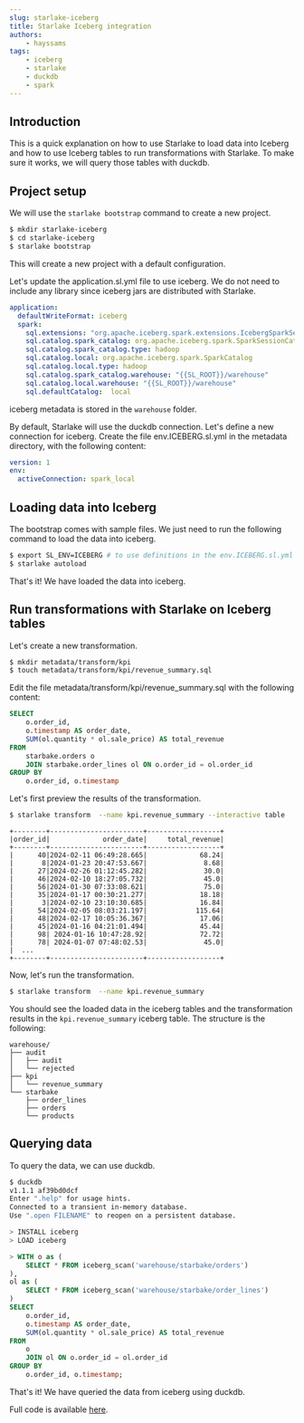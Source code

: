 ```yaml
---
slug: starlake-iceberg
title: Starlake Iceberg integration
authors:
    - hayssams
tags:
    - iceberg
    - starlake
    - duckdb
    - spark
---
```


## Introduction

This is a quick explanation on how to use Starlake to load data into Iceberg and how to use Iceberg tables to run transformations with Starlake.
To make sure it works, we will query those tables with duckdb.

## Project setup

We will use the `starlake bootstrap` command to create a new project.

```bash
$ mkdir starlake-iceberg
$ cd starlake-iceberg
$ starlake bootstrap
```

This will create a new project with a default configuration.

Let's update the application.sl.yml file to use iceberg. We do not need to include any library since iceberg jars are distributed with Starlake.

```yaml
application:
  defaultWriteFormat: iceberg
  spark:
    sql.extensions: "org.apache.iceberg.spark.extensions.IcebergSparkSessionExtensions"
    sql.catalog.spark_catalog: org.apache.iceberg.spark.SparkSessionCatalog
    sql.catalog.spark_catalog.type: hadoop
    sql.catalog.local: org.apache.iceberg.spark.SparkCatalog
    sql.catalog.local.type: hadoop
    sql.catalog.spark_catalog.warehouse: "{{SL_ROOT}}/warehouse"
    sql.catalog.local.warehouse: "{{SL_ROOT}}/warehouse"
    sql.defaultCatalog:  local
```

iceberg metadata is stored in the `warehouse` folder.

By default, Starlake will use the duckdb connection. Let's define a new connection for iceberg. Create the file env.ICEBERG.sl.yml in the metadata directory, with the following content:

```yaml
version: 1
env:
  activeConnection: spark_local
```

## Loading data into Iceberg

The bootstrap comes with sample files. We just need to run the following command to load the data into iceberg.

```bash
$ export SL_ENV=ICEBERG # to use definitions in the env.ICEBERG.sl.yml file
$ starlake autoload
```

That's it! We have loaded the data into iceberg.

## Run transformations with Starlake on Iceberg tables

Let's create a new transformation.

```bash
$ mkdir metadata/transform/kpi
$ touch metadata/transform/kpi/revenue_summary.sql
```

Edit the file metadata/transform/kpi/revenue_summary.sql with the following content:

```sql
SELECT
    o.order_id,
    o.timestamp AS order_date,
    SUM(ol.quantity * ol.sale_price) AS total_revenue
FROM
    starbake.orders o
    JOIN starbake.order_lines ol ON o.order_id = ol.order_id
GROUP BY
    o.order_id, o.timestamp 
```

Let's first preview the results of the transformation.

```bash
$ starlake transform  --name kpi.revenue_summary --interactive table
```

```
+--------+-----------------------+------------------+
|order_id|             order_date|     total_revenue|
+--------+-----------------------+------------------+
|      40|2024-02-11 06:49:28.665|             68.24|
|       8|2024-01-23 20:47:53.667|              8.68|
|      27|2024-02-26 01:12:45.282|              30.0|
|      46|2024-02-10 18:27:05.732|              45.0|
|      56|2024-01-30 07:33:08.621|              75.0|
|      35|2024-01-17 00:30:21.277|             18.18|
|       3|2024-02-10 23:10:30.685|             16.84|
|      54|2024-02-05 08:03:21.197|            115.64|
|      48|2024-02-17 10:05:36.367|             17.06|
|      45|2024-01-16 04:21:01.494|             45.44|
|      98| 2024-01-16 10:47:28.92|             72.72|
|      78| 2024-01-07 07:48:02.53|              45.0|
|  ...
+--------+-----------------------+------------------+
```

Now, let's run the transformation.

```bash
$ starlake transform  --name kpi.revenue_summary
```

You should see the loaded data in the iceberg tables and the transformation results in the `kpi.revenue_summary` iceberg table. The structure is the following:

```
warehouse/
├── audit
│   ├── audit
│   └── rejected
├── kpi
│   └── revenue_summary
└── starbake
    ├── order_lines
    ├── orders
    └── products
```

## Querying data
To query the data, we can use duckdb.

```bash
$ duckdb
v1.1.1 af39bd0dcf
Enter ".help" for usage hints.
Connected to a transient in-memory database.
Use ".open FILENAME" to reopen on a persistent database.

> INSTALL iceberg
> LOAD iceberg
```

```SQL
> WITH o as (
    SELECT * FROM iceberg_scan('warehouse/starbake/orders')
),
ol as (
    SELECT * FROM iceberg_scan('warehouse/starbake/order_lines')
)
SELECT
    o.order_id,
    o.timestamp AS order_date,
    SUM(ol.quantity * ol.sale_price) AS total_revenue
FROM
    o
    JOIN ol ON o.order_id = ol.order_id
GROUP BY
    o.order_id, o.timestamp;
```


That's it! We have queried the data from iceberg using duckdb.

Full code is available [here](https://github.com/starlake-io/starlake/tree/main/examples/iceberg).
















